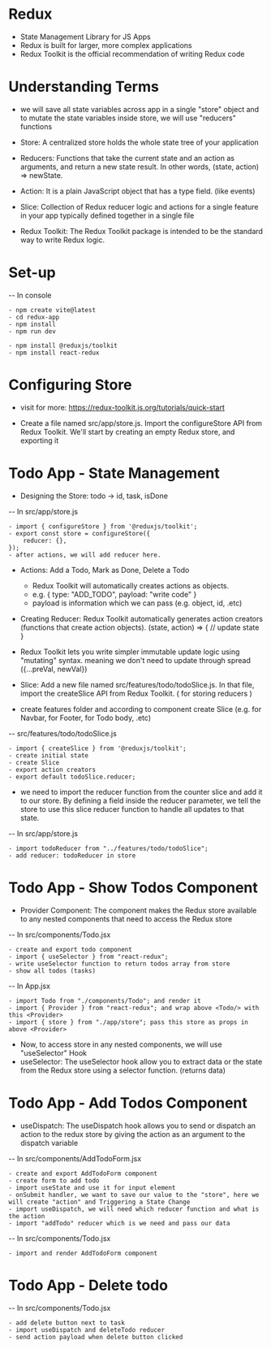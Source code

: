 # Redux

- State Management Library for JS Apps
- Redux is built for larger, more complex applications
- Redux Toolkit is the official recommendation of writing Redux code


# Understanding Terms

- we will save all state variables across app in a single "store" object and to mutate the state variables inside store, we will use "reducers" functions

- Store: A centralized store holds the whole state tree of your application

- Reducers: Functions that take the current state and an action as arguments, and return a new state result. In other words, (state, action) => newState.

- Action: It is a plain JavaScript object that has a type field. (like events)

- Slice: Collection of Redux reducer logic and actions for a single feature in your app typically defined together in a single file


- Redux Toolkit: The Redux Toolkit package is intended to be the standard way to write Redux logic.


# Set-up

-- In console

    - npm create vite@latest
    - cd redux-app
    - npm install
    - npm run dev

    - npm install @reduxjs/toolkit
    - npm install react-redux


# Configuring Store

- visit for more: https://redux-toolkit.js.org/tutorials/quick-start

- Create a file named src/app/store.js. Import the configureStore API from Redux Toolkit. We'll start by creating an empty Redux store, and exporting it


# Todo App - State Management

- Designing the Store: todo -> id, task, isDone

-- In src/app/store.js

    - import { configureStore } from '@reduxjs/toolkit';
    - export const store = configureStore({
        reducer: {},
    });
    - after actions, we will add reducer here.


- Actions: Add a Todo, Mark as Done, Delete a Todo

    - Redux Toolkit will automatically creates actions as objects.
    - e.g. { type: "ADD_TODO", payload: "write code" }
    - payload is information which we can pass (e.g. object, id, .etc)


- Creating Reducer: Redux Toolkit automatically generates action creators (functions that create action objects). (state, action) => { // update state }
- Redux Toolkit lets you write simpler immutable update logic using "mutating" syntax. meaning we don't need to update through spread ({...preVal, newVal})


- Slice: Add a new file named src/features/todo/todoSlice.js. In that file, import the createSlice API from Redux Toolkit. ( for storing reducers )
- create features folder and according to component create Slice (e.g. for Navbar, for Footer, for Todo body, .etc)

-- src/features/todo/todoSlice.js

    - import { createSlice } from '@reduxjs/toolkit';
    - create initial state
    - create Slice
    - export action creators
    - export default todoSlice.reducer;


- we need to import the reducer function from the counter slice and add it to our store. By defining a field inside the reducer parameter, we tell the store to use this slice reducer function to handle all updates to that state.

-- In src/app/store.js

    - import todoReducer from "../features/todo/todoSlice";
    - add reducer: todoReducer in store


# Todo App - Show Todos Component

- Provider Component: The <Provider> component makes the Redux store available to any nested components that need to access the Redux store

-- In src/components/Todo.jsx

    - create and export todo component
    - import { useSelector } from "react-redux";
    - write useSelector function to return todos array from store
    - show all todos (tasks)

-- In App.jsx

    - import Todo from "./components/Todo"; and render it
    - import { Provider } from "react-redux"; and wrap above <Todo/> with this <Provider>
    - import { store } from "./app/store"; pass this store as props in above <Provider>


- Now, to access store in any nested components, we will use "useSelector" Hook
- useSelector: The useSelector hook allow you to extract data or the state from the Redux store using a selector function. (returns data)


# Todo App - Add Todos Component

- useDispatch: The useDispatch hook allows you to send or dispatch an action to the redux store by giving the action as an argument to the dispatch variable

-- In src/components/AddTodoForm.jsx

    - create and export AddTodoForm component
    - create form to add todo
    - import useState and use it for input element
    - onSubmit handler, we want to save our value to the "store", here we will create "action" and Triggering a State Change
    - import useDispatch, we will need which reducer function and what is the action
    - import "addTodo" reducer which is we need and pass our data

-- In src/components/Todo.jsx

    - import and render AddTodoForm component


# Todo App - Delete todo

-- In src/components/Todo.jsx

    - add delete button next to task
    - import useDispatch and deleteTodo reducer
    - send action payload when delete button clicked